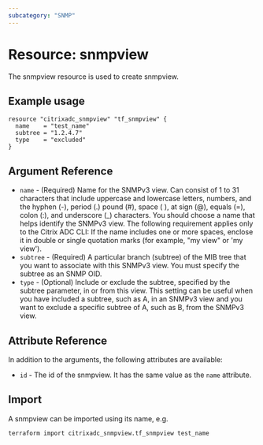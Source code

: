 ```yaml
---
subcategory: "SNMP"
---
```


# Resource: snmpview

The snmpview resource is used to create snmpview.


## Example usage

```hcl
resource "citrixadc_snmpview" "tf_snmpview" {
  name    = "test_name"
  subtree = "1.2.4.7"
  type    = "excluded"
}
```


## Argument Reference

* `name` - (Required) Name for the SNMPv3 view. Can consist of 1 to 31 characters that include uppercase and lowercase letters, numbers, and the hyphen (-), period (.) pound (#), space ( ), at sign (@), equals (=), colon (:), and underscore (_) characters. You should choose a name that helps identify the SNMPv3 view.  The following requirement applies only to the Citrix ADC CLI: If the name includes one or more spaces, enclose it in double or single quotation marks (for example, "my view" or 'my view').
* `subtree` - (Required) A particular branch (subtree) of the MIB tree that you want to associate with this SNMPv3 view. You must specify the subtree as an SNMP OID.
* `type` - (Optional) Include or exclude the subtree, specified by the subtree parameter, in or from this view. This setting can be useful when you have included a subtree, such as A, in an SNMPv3 view and you want to exclude a specific subtree of A, such as B, from the SNMPv3 view.


## Attribute Reference

In addition to the arguments, the following attributes are available:

* `id` - The id of the snmpview. It has the same value as the `name` attribute.


## Import

A snmpview can be imported using its name, e.g.

```shell
terraform import citrixadc_snmpview.tf_snmpview test_name
```